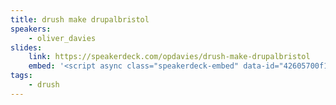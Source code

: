 ```yaml
---
title: drush make drupalbristol
speakers:
    - oliver_davies
slides:
    link: https://speakerdeck.com/opdavies/drush-make-drupalbristol
    embed: '<script async class="speakerdeck-embed" data-id="42605700f102013198de5a5f6f23ab67" data-ratio="1.29456384323641" src="//speakerdeck.com/assets/embed.js"></script>'
tags:
    - drush
---
```

